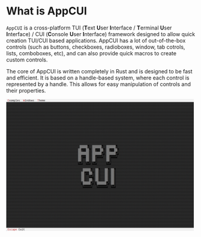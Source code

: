 # What is AppCUI

`AppCUI` is a cross-platform TUI (**T**ext **U**ser **I**nterface / **T**erminal **U**ser **I**nterface) / CUI (**C**onsole **U**ser **I**nterface) framework designed to allow quick creation TUI/CUI based applications. 
AppCUI has a lot of out-of-the-box controls (such as buttons, checkboxes, radioboxes, window, tab cotrols, lists, comboboxes, etc), and can also provide quick macros to create custom controls. 

The core of AppCUI is written completely in Rust and is designed to be fast and efficient. It is based on a handle-based system, where each control is represented by a handle. This allows for easy manipulation of controls and their properties. 

<img src="img/appcui-rs-demo.gif" width=500/>